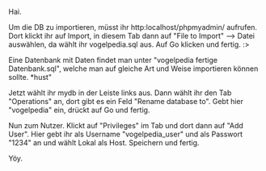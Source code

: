 Hai.

Um die DB zu importieren, müsst ihr http:localhost/phpmyadmin/ aufrufen.
Dort klickt ihr auf Import, in diesem Tab dann auf "File to Import" --> Datei auswählen, da wählt ihr vogelpedia.sql aus.
Auf Go klicken und fertig. :>

 Eine Datenbank mit Daten findet man unter "vogelpedia fertige Datenbank.sql", welche man auf gleiche Art und Weise importieren können sollte. *hust"

Jetzt wählt ihr mydb in der Leiste links aus. Dann wählt ihr den Tab "Operations" an, dort gibt es ein Feld "Rename database to".
Gebt hier "vogelpedia" ein, drückt auf Go und fertig.

Nun zum Nutzer. Klickt auf "Privileges" im Tab und dort dann auf "Add User".
Hier gebt ihr als Username "vogelpedia_user" und als Passwort "1234" an und wählt Lokal als Host. Speichern und fertig.

Yöy.
